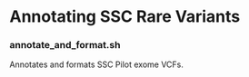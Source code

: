 # Annotating SSC Rare Variants

### annotate_and_format.sh


Annotates and formats SSC Pilot exome VCFs.

